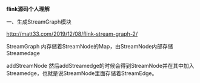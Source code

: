 **flink源码个人理解**

一、生成StreamGraph模块

http://matt33.com/2019/12/08/flink-stream-graph-2/

StreamGraph 内存储着StreamNode的Map，由StreamNode内部存储Streamedage

addStreamNode 然后addStreamedge的时候会得到StreamNode并在其中加入Streamedge，也就是说StreamNode里面存储着StreamEdge。
